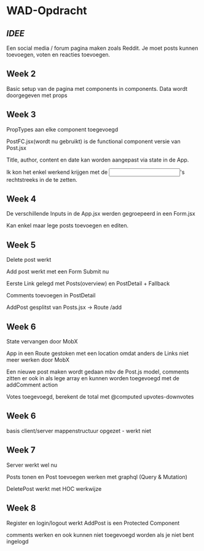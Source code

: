 # WAD-Opdracht

*IDEE*
-------

Een social media / forum pagina maken zoals Reddit. Je moet posts kunnen toevoegen, voten en reacties toevoegen.


Week 2
--------

Basic setup van de pagina met components in components. Data wordt doorgegeven met props


Week 3
--------

PropTypes aan elke component toegevoegd

PostFC.jsx(wordt nu gebruikt) is de functional component versie van Post.jsx 

Title, author, content en date kan worden aangepast via state in de App.

Ik kon het enkel werkend krijgen met de <Input />'s rechtstreeks in de <App> te zetten. 


Week 4
--------

De verschillende Inputs in de App.jsx werden gegroepeerd in een Form.jsx

Kan enkel maar lege posts toevoegen en editen.


Week 5
--------

Delete post werkt 

Add post werkt met een Form Submit nu

Eerste Link gelegd met Posts(overview) en PostDetail + Fallback

Comments toevoegen in PostDetail

AddPost gesplitst van Posts.jsx -> Route /add


Week 6
---------

State vervangen door MobX

App in een Route gestoken met een location omdat anders de Links niet meer werken door MobX

Een nieuwe post maken wordt gedaan mbv de Post.js model, comments zitten er ook in als lege array en kunnen worden toegevoegd met de addComment action

Votes toegevoegd, berekent de total met @computed upvotes-downvotes


Week 6
---------

basis client/server mappenstructuur opgezet - werkt niet


Week 7
-----------

Server werkt wel nu

Posts tonen en Post toevoegen werken met graphql (Query & Mutation)

DeletePost werkt met HOC werkwijze


Week 8
-----------

Register en login/logout werkt 
AddPost is een Protected Component 

comments werken en ook kunnen niet toegevoegd worden als je niet bent ingelogd